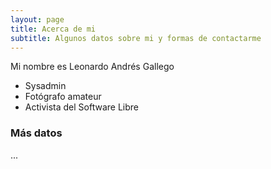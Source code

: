 ```yaml
---
layout: page
title: Acerca de mi
subtitle: Algunos datos sobre mi y formas de contactarme
---
```


Mi nombre es Leonardo Andrés Gallego

- Sysadmin
- Fotógrafo amateur
- Activista del Software Libre

### Más datos

...
